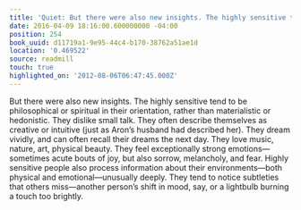 ```yaml
---
title: 'Quiet: But there were also new insights. The highly sensitive tend …'
date: 2016-04-09 18:16:00.600000000 -04:00
position: 254
book_uuid: d11719a1-9e95-44c4-b170-38762a51ae1d
location: '0.469522'
source: readmill
touch: true
highlighted_on: '2012-08-06T06:47:45.000Z'
---
```


But there were also new insights. The highly sensitive tend to be philosophical or spiritual in their orientation, rather than materialistic or hedonistic. They dislike small talk. They often describe themselves as creative or intuitive (just as Aron’s husband had described her). They dream vividly, and can often recall their dreams the next day. They love music, nature, art, physical beauty. They feel exceptionally strong emotions—sometimes acute bouts of joy, but also sorrow, melancholy, and fear.
Highly sensitive people also process information about their environments—both physical and emotional—unusually deeply. They tend to notice subtleties that others miss—another person’s shift in mood, say, or a lightbulb burning a touch too brightly.